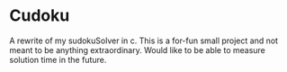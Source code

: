 # Cudoku

A rewrite of my sudokuSolver in c.
This is a for-fun small project and not meant to be anything extraordinary.
Would like to be able to measure solution time in the future.
